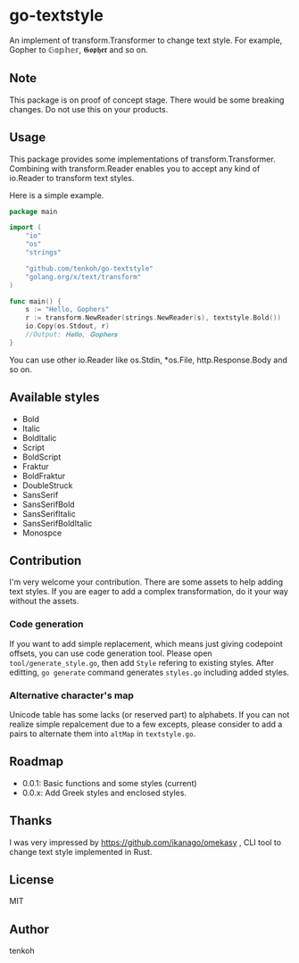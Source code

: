# go-textstyle
An implement of transform.Transformer to change text style. For example, Gopher to 𝔾𝕠𝕡𝕙𝕖𝕣, 𝕲𝖔𝖕𝖍𝖊𝖗 and so on.

## Note
This package is on proof of concept stage. There would be some breaking changes. Do not use this on your products.

## Usage
This package provides some implementations of transform.Transformer. Combining with transform.Reader enables you to accept any kind of io.Reader to transform text styles.

Here is a simple example.

```go
package main

import (
	"io"
	"os"
	"strings"

	"github.com/tenkoh/go-textstyle"
	"golang.org/x/text/transform"
)

func main() {
	s := "Hello, Gophers"
	r := transform.NewReader(strings.NewReader(s), textstyle.Bold())
	io.Copy(os.Stdout, r)
	//Output: 𝐇𝐞𝐥𝐥𝐨, 𝐆𝐨𝐩𝐡𝐞𝐫𝐬
}
```

You can use other io.Reader like os.Stdin, *os.File, http.Response.Body and so on.

## Available styles
- Bold
- Italic
- BoldItalic
- Script
- BoldScript
- Fraktur
- BoldFraktur
- DoubleStruck
- SansSerif
- SansSerifBold
- SansSerifItalic
- SansSerifBoldItalic
- Monospce

## Contribution
I'm very welcome your contribution. There are some assets to help adding text styles. If you are eager to add a complex transformation, do it your way without the assets.

### Code generation
If you want to add simple replacement, which means just giving codepoint offsets, you can use code generation tool. Please open `tool/generate_style.go`, then add `Style` refering to existing styles. After editting, `go generate` command generates `styles.go` including added styles.

### Alternative character's map
Unicode table has some lacks (or reserved part) to alphabets. If you can not realize simple repalcement due to a few excepts, please consider to add a pairs to alternate them into `altMap` in `textstyle.go`.

## Roadmap
- 0.0.1: Basic functions and some styles (current)
- 0.0.x: Add Greek styles and enclosed styles.

## Thanks
I was very impressed by https://github.com/ikanago/omekasy , CLI tool to change text style implemented in Rust.

## License
MIT

## Author
tenkoh

